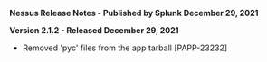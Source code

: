 **Nessus Release Notes - Published by Splunk December 29, 2021**


**Version 2.1.2 - Released December 29, 2021**

* Removed 'pyc' files from the app tarball [PAPP-23232]